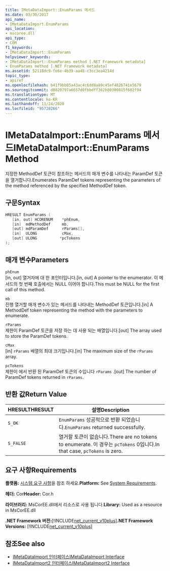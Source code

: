 ```yaml
---
title: IMetaDataImport::EnumParams 메서드
ms.date: 03/30/2017
api_name:
- IMetaDataImport.EnumParams
api_location:
- mscoree.dll
api_type:
- COM
f1_keywords:
- IMetaDataImport::EnumParams
helpviewer_keywords:
- IMetaDataImport::EnumParams method [.NET Framework metadata]
- EnumParams method [.NET Framework metadata]
ms.assetid: 52118dc9-fe6e-4b39-aa48-c3cc3ea4214d
topic_type:
- apiref
ms.openlocfilehash: b41f9bb05a43ac4c6dd8a89c45ef4826741e5679
ms.sourcegitcommit: d8020797a6657d0fbbdff362b80300815f682f94
ms.translationtype: MT
ms.contentlocale: ko-KR
ms.lasthandoff: 11/24/2020
ms.locfileid: "95728266"
---
```

# <a name="imetadataimportenumparams-method"></a><span data-ttu-id="486cf-102">IMetaDataImport::EnumParams 메서드</span><span class="sxs-lookup"><span data-stu-id="486cf-102">IMetaDataImport::EnumParams Method</span></span>

<span data-ttu-id="486cf-103">지정한 MethodDef 토큰이 참조하는 메서드의 매개 변수를 나타내는 ParamDef 토큰을 열거합니다.</span><span class="sxs-lookup"><span data-stu-id="486cf-103">Enumerates ParamDef tokens representing the parameters of the method referenced by the specified MethodDef token.</span></span>  
  
## <a name="syntax"></a><span data-ttu-id="486cf-104">구문</span><span class="sxs-lookup"><span data-stu-id="486cf-104">Syntax</span></span>  
  
```cpp  
HRESULT EnumParams (  
   [in, out] HCORENUM    *phEnum,  
   [in]  mdMethodDef     mb,  
   [out] mdParamDef      rParams[],  
   [in]  ULONG           cMax,  
   [out] ULONG          *pcTokens  
);  
```  
  
## <a name="parameters"></a><span data-ttu-id="486cf-105">매개 변수</span><span class="sxs-lookup"><span data-stu-id="486cf-105">Parameters</span></span>  

 `phEnum`  
 <span data-ttu-id="486cf-106">[in, out] 열거자에 대 한 포인터입니다.</span><span class="sxs-lookup"><span data-stu-id="486cf-106">[in, out] A pointer to the enumerator.</span></span> <span data-ttu-id="486cf-107">이 메서드의 첫 번째 호출에서는 NULL 이어야 합니다.</span><span class="sxs-lookup"><span data-stu-id="486cf-107">This must be NULL for the first call of this method.</span></span>  
  
 `mb`  
 <span data-ttu-id="486cf-108">진행 열거할 매개 변수가 있는 메서드를 나타내는 MethodDef 토큰입니다.</span><span class="sxs-lookup"><span data-stu-id="486cf-108">[in] A MethodDef token representing the method with the parameters to enumerate.</span></span>  
  
 `rParams`  
 <span data-ttu-id="486cf-109">제한이 ParamDef 토큰을 저장 하는 데 사용 되는 배열입니다.</span><span class="sxs-lookup"><span data-stu-id="486cf-109">[out] The array used to store the ParamDef tokens.</span></span>  
  
 `cMax`  
 <span data-ttu-id="486cf-110">[in] `rParams` 배열의 최대 크기입니다.</span><span class="sxs-lookup"><span data-stu-id="486cf-110">[in] The maximum size of the `rParams` array.</span></span>  
  
 `pcTokens`  
 <span data-ttu-id="486cf-111">제한이 에서 반환 된 ParamDef 토큰의 수입니다 `rParams` .</span><span class="sxs-lookup"><span data-stu-id="486cf-111">[out] The number of ParamDef tokens returned in `rParams`.</span></span>  
  
## <a name="return-value"></a><span data-ttu-id="486cf-112">반환 값</span><span class="sxs-lookup"><span data-stu-id="486cf-112">Return Value</span></span>  
  
|<span data-ttu-id="486cf-113">HRESULT</span><span class="sxs-lookup"><span data-stu-id="486cf-113">HRESULT</span></span>|<span data-ttu-id="486cf-114">설명</span><span class="sxs-lookup"><span data-stu-id="486cf-114">Description</span></span>|  
|-------------|-----------------|  
|`S_OK`|<span data-ttu-id="486cf-115">`EnumParams` 성공적으로 반환 되었습니다.</span><span class="sxs-lookup"><span data-stu-id="486cf-115">`EnumParams` returned successfully.</span></span>|  
|`S_FALSE`|<span data-ttu-id="486cf-116">열거할 토큰이 없습니다.</span><span class="sxs-lookup"><span data-stu-id="486cf-116">There are no tokens to enumerate.</span></span> <span data-ttu-id="486cf-117">이 경우는 `pcTokens` 0입니다.</span><span class="sxs-lookup"><span data-stu-id="486cf-117">In that case, `pcTokens` is zero.</span></span>|  
  
## <a name="requirements"></a><span data-ttu-id="486cf-118">요구 사항</span><span class="sxs-lookup"><span data-stu-id="486cf-118">Requirements</span></span>  

 <span data-ttu-id="486cf-119">**플랫폼:** [시스템 요구 사항](../../get-started/system-requirements.md)을 참조 하세요.</span><span class="sxs-lookup"><span data-stu-id="486cf-119">**Platform:** See [System Requirements](../../get-started/system-requirements.md).</span></span>  
  
 <span data-ttu-id="486cf-120">**헤더:** Cor</span><span class="sxs-lookup"><span data-stu-id="486cf-120">**Header:** Cor.h</span></span>  
  
 <span data-ttu-id="486cf-121">**라이브러리:** MsCorEE.dll에서 리소스로 사용 됩니다.</span><span class="sxs-lookup"><span data-stu-id="486cf-121">**Library:** Used as a resource in MsCorEE.dll</span></span>  
  
 <span data-ttu-id="486cf-122">**.NET Framework 버전:**[!INCLUDE[net_current_v10plus](../../../../includes/net-current-v10plus-md.md)]</span><span class="sxs-lookup"><span data-stu-id="486cf-122">**.NET Framework Versions:** [!INCLUDE[net_current_v10plus](../../../../includes/net-current-v10plus-md.md)]</span></span>  
  
## <a name="see-also"></a><span data-ttu-id="486cf-123">참조</span><span class="sxs-lookup"><span data-stu-id="486cf-123">See also</span></span>

- [<span data-ttu-id="486cf-124">IMetaDataImport 인터페이스</span><span class="sxs-lookup"><span data-stu-id="486cf-124">IMetaDataImport Interface</span></span>](imetadataimport-interface.md)
- [<span data-ttu-id="486cf-125">IMetaDataImport2 인터페이스</span><span class="sxs-lookup"><span data-stu-id="486cf-125">IMetaDataImport2 Interface</span></span>](imetadataimport2-interface.md)
